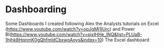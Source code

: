 # Dashboarding

Some Dashboards I created following Alex the Analysts tutorials on Excel (https://www.youtube.com/watch?v=opJgMj1IUrc)  and Power BI(https://www.youtube.com/watch?v=pixlHHe_lNQ&list=PLUaB-1hjhk8HqnmK0gQhfmIdCbxwoAoys&index=10) The Excel dashboard 
